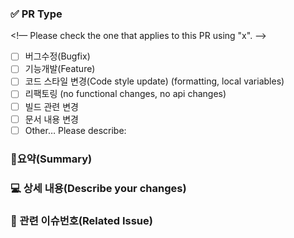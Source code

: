 ### ✅  PR Type
<!— Please check the one that applies to this PR using "x". —>

- [ ] 버그수정(Bugfix)
- [ ] 기능개발(Feature)
- [ ] 코드 스타일 변경(Code style update) (formatting, local variables)
- [ ] 리팩토링 (no functional changes, no api changes)
- [ ] 빌드 관련 변경
- [ ] 문서 내용 변경
- [ ] Other… Please describe:

### 🎯요약(Summary)


### 💻 상세 내용(Describe your changes)


### 📌 관련 이슈번호(Related Issue)